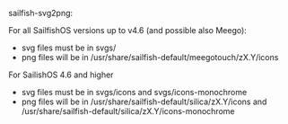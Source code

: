 sailfish-svg2png:

For all SailfishOS versions up to v4.6 (and possible also Meego):

 - svg files must be in svgs/
 - png files will be in /usr/share/sailfish-default/meegotouch/zX.Y/icons

For SailishOS 4.6 and higher

 - svg files must be in svgs/icons and svgs/icons-monochrome
 - png files will be in /usr/share/sailfish-default/silica/zX.Y/icons and /usr/share/sailfish-default/silica/zX.Y/icons-monochrome

